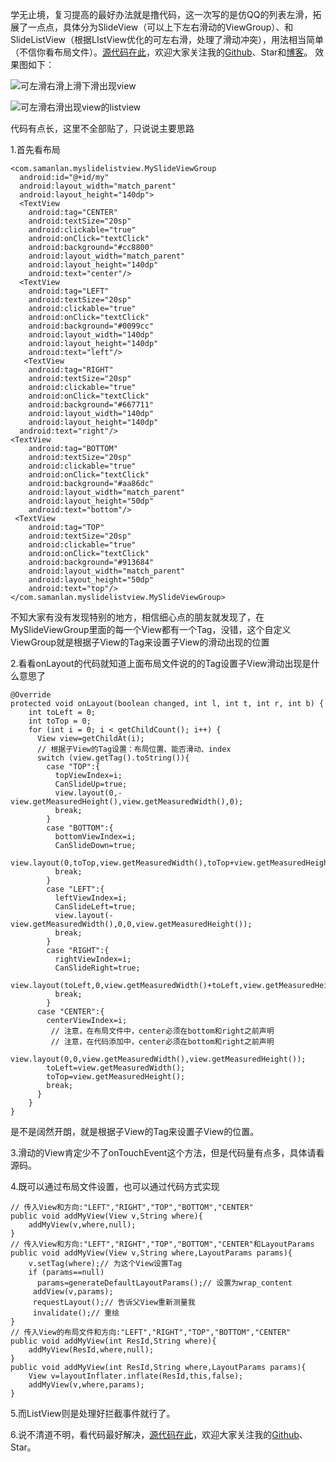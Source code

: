 学无止境，复习提高的最好办法就是撸代码，这一次写的是仿QQ的列表左滑，拓展了一点点，具体分为SlideView（可以上下左右滑动的ViewGroup）、和SlideListView（根据LIstView优化的可左右滑，处理了滑动冲突），用法相当简单（不信你看布局文件）。[源代码在此](https://github.com/SamanLan/MySlideListview)，欢迎大家关注我的[Github](https://github.com/SamanLan)、Star和[博客](http://www.jianshu.com/users/25018a1e0b12/)。
效果图如下：

![可左滑右滑上滑下滑出现view](http://upload-images.jianshu.io/upload_images/1787089-8eec552be6e27344.gif?imageMogr2/auto-orient/strip)

![可左滑右滑出现view的listview](http://upload-images.jianshu.io/upload_images/1787089-a91edf801507186c.gif?imageMogr2/auto-orient/strip)


代码有点长，这里不全部贴了，只说说主要思路

1.首先看布局
```
<com.samanlan.myslidelistview.MySlideViewGroup
  android:id="@+id/my"
  android:layout_width="match_parent"
  android:layout_height="140dp">
  <TextView
    android:tag="CENTER"
    android:textSize="20sp"
    android:clickable="true"
    android:onClick="textClick"
    android:background="#cc8800"
    android:layout_width="match_parent"
    android:layout_height="140dp"
    android:text="center"/>
  <TextView
    android:tag="LEFT"
    android:textSize="20sp"
    android:clickable="true"
    android:onClick="textClick"
    android:background="#0099cc"
    android:layout_width="140dp"
    android:layout_height="140dp"
    android:text="left"/>
   <TextView
    android:tag="RIGHT"
    android:textSize="20sp"
    android:clickable="true"
    android:onClick="textClick"
    android:background="#667711"
    android:layout_width="140dp"
    android:layout_height="140dp"
  android:text="right"/>
<TextView
    android:tag="BOTTOM"
    android:textSize="20sp"
    android:clickable="true"
    android:onClick="textClick"
    android:background="#aa86dc"
    android:layout_width="match_parent"
    android:layout_height="50dp"
    android:text="bottom"/>
 <TextView
    android:tag="TOP"
    android:textSize="20sp"
    android:clickable="true"
    android:onClick="textClick"
    android:background="#913684"
    android:layout_width="match_parent"
    android:layout_height="50dp"
    android:text="top"/>
</com.samanlan.myslidelistview.MySlideViewGroup>
```
不知大家有没有发现特别的地方，相信细心点的朋友就发现了，在MySlideViewGroup里面的每一个View都有一个Tag，没错，这个自定义ViewGroup就是根据子View的Tag来设置子View的滑动出现的位置

2.看看onLayout的代码就知道上面布局文件说的的Tag设置子View滑动出现是什么意思了
```
@Override
protected void onLayout(boolean changed, int l, int t, int r, int b) {
    int toLeft = 0;
    int toTop = 0;
    for (int i = 0; i < getChildCount(); i++) {
      View view=getChildAt(i);
      // 根据子View的Tag设置：布局位置、能否滑动、index
      switch (view.getTag().toString()){
        case "TOP":{
          topViewIndex=i;
          CanSlideUp=true;
          view.layout(0,-view.getMeasuredHeight(),view.getMeasuredWidth(),0);
          break;
        }
        case "BOTTOM":{
          bottomViewIndex=i;
          CanSlideDown=true;
          view.layout(0,toTop,view.getMeasuredWidth(),toTop+view.getMeasuredHeight());
          break;
        }
        case "LEFT":{
          leftViewIndex=i;
          CanSlideLeft=true;
          view.layout(-view.getMeasuredWidth(),0,0,view.getMeasuredHeight());
          break;
        }
        case "RIGHT":{
          rightViewIndex=i;
          CanSlideRight=true;
          view.layout(toLeft,0,view.getMeasuredWidth()+toLeft,view.getMeasuredHeight());
          break;
        }
      case "CENTER":{
        centerViewIndex=i;
         // 注意，在布局文件中，center必须在bottom和right之前声明
         // 注意，在代码添加中，center必须在bottom和right之前声明
        view.layout(0,0,view.getMeasuredWidth(),view.getMeasuredHeight());
        toLeft=view.getMeasuredWidth();
        toTop=view.getMeasuredHeight();  
        break;
      }
    }
}
```
是不是阔然开朗，就是根据子View的Tag来设置子View的位置。

3.滑动的View肯定少不了onTouchEvent这个方法，但是代码量有点多，具体请看源码。

4.既可以通过布局文件设置，也可以通过代码方式实现
```
// 传入View和方向:"LEFT","RIGHT","TOP","BOTTOM","CENTER"
public void addMyView(View v,String where){
    addMyView(v,where,null);
}
// 传入View和方向:"LEFT","RIGHT","TOP","BOTTOM","CENTER"和LayoutParams
public void addMyView(View v,String where,LayoutParams params){
    v.setTag(where);// 为这个View设置Tag
    if (params==null)
      params=generateDefaultLayoutParams();// 设置为wrap_content
     addView(v,params);
     requestLayout();// 告诉父View重新测量我
     invalidate();// 重绘
}
// 传入View的布局文件和方向:"LEFT","RIGHT","TOP","BOTTOM","CENTER"
public void addMyView(int ResId,String where){
    addMyView(ResId,where,null);
}
public void addMyView(int ResId,String where,LayoutParams params){
    View v=layoutInflater.inflate(ResId,this,false);
    addMyView(v,where,params);
}
```

5.而ListView则是处理好拦截事件就行了。

6.说不清道不明，看代码最好解决，[源代码在此](https://github.com/SamanLan/MySlideListview)，欢迎大家关注我的[Github](https://github.com/SamanLan)、Star。
